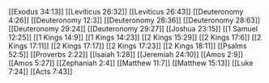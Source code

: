 [[Exodus 34:13]]
[[Leviticus 26:32]]
[[Leviticus 26:43]]
[[Deuteronomy 4:26]]
[[Deuteronomy 12:3]]
[[Deuteronomy 28:36]]
[[Deuteronomy 28:63]]
[[Deuteronomy 29:24]]
[[Deuteronomy 29:27]]
[[Joshua 23:15]]
[[1 Samuel 12:25]]
[[1 Kings 14:9]]
[[1 Kings 14:23]]
[[2 Kings 15:29]]
[[2 Kings 17:6]]
[[2 Kings 17:11]]
[[2 Kings 17:17]]
[[2 Kings 17:23]]
[[2 Kings 18:11]]
[[Psalms 52:5]]
[[Proverbs 2:22]]
[[Isaiah 1:28]]
[[Jeremiah 24:10]]
[[Amos 2:9]]
[[Amos 5:27]]
[[Zephaniah 2:4]]
[[Matthew 11:7]]
[[Matthew 15:13]]
[[Luke 7:24]]
[[Acts 7:43]]
